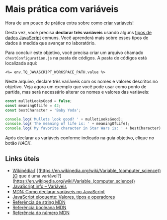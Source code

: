 # Mais prática com variáveis

Hora de um pouco de prática extra sobre como [criar variáveis](https://javascript.info/variables)!

Desta vez, você precisa **declarar três variáveis** usando alguns [tipos de dados JavaScript](https://developer.mozilla.org/en-US/docs/Web/JavaScript/Data_structures) comuns. Você aprenderá mais sobre esses tipos de dados à medida que avançar no laboratório.

Para concluir este objetivo, você precisa criar um arquivo chamado `chestConfiguration.js` na pasta de códigos. A pasta de códigos está localizada aqui:

`<%= env.TQ_JAVASCRIPT_WORKSPACE_PATH.value %>`

Neste arquivo, declare três variáveis com os nomes e valores descritos no objetivo. Veja agora um exemplo que você pode usar como ponto de partida, mas será necessário alterar os nomes e valores das variáveis:

```js
const mulletLooksGood = false;
const meaningOfLife = 42;
const bestCharacter = 'Baby Yoda';

console.log('Mullets look good? ' + mulletLooksGood);
console.log('The meaning of life is: ' + meaningOfLife);
console.log('My favorite character in Star Wars is: ' + bestCharacter);
```

Após declarar as variáveis conforme indicado na guia objetivo, clique no botão *HACK*.

## Links úteis

* [Wikipédia:](https://en.wikipedia.org/wiki/Variable_(computer_science))[ ](https://en.wikipedia.org/wiki/Variable_(computer_science))[O que é uma variável?](https://en.wikipedia.org/wiki/Variable_(computer_science))
* [JavaScript.info – Variáveis](https://javascript.info/variables)
* [MDN:](https://developer.mozilla.org/en-US/docs/Web/JavaScript/Guide/Grammar_and_types#Declarations)[ ](https://developer.mozilla.org/en-US/docs/Web/JavaScript/Guide/Grammar_and_types#Declarations)[Como declarar variáveis no JavaScript](https://developer.mozilla.org/en-US/docs/Web/JavaScript/Guide/Grammar_and_types#Declarations)
* [JavaScript eloquente:](https://eloquentjavascript.net/01_values.html)[ ](https://eloquentjavascript.net/01_values.html)[Valores, tipos e operadores](https://eloquentjavascript.net/01_values.html)
* [Referência de string MDN](https://developer.mozilla.org/en-US/docs/Web/JavaScript/Reference/Global_Objects/String)
* [Referência booleana MDN](https://developer.mozilla.org/en-US/docs/Web/JavaScript/Reference/Global_Objects/Boolean)
* [Referência do número MDN](https://developer.mozilla.org/en-US/docs/Web/JavaScript/Reference/Global_Objects/Number)